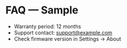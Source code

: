 # FAQ — Sample

- Warranty period: 12 months
- Support contact: support@example.com
- Check firmware version in Settings → About
